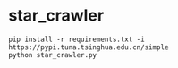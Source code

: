 # star_crawler
```
pip install -r requirements.txt -i https://pypi.tuna.tsinghua.edu.cn/simple
python star_crawler.py
```
